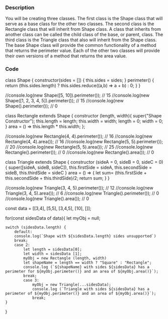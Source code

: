 ### Description

You will be creating three classes. The first class is the Shape class that will serve as a base class for the other two classes. The second class is the Rectangle class that will inherit from Shape class. A class that inherits from another class can be called the child class of the base, or parent, class. The third class is the Triangle class that also will inherit from the Shape class. The base Shape class will provide the common functionality of a method that returns the perimeter value. Each of the other two classes will provide their own versions of a method that returns the area value.

### Code

class Shape {
   constructor(sides = [])  {
       this.sides = sides;
   }
   perimeter() {
       return (this.sides.length) ? this.sides.reduce((a,b) => a + b) : 0;
   }
}

//console.log(new Shape([5, 10]).perimeter());  // 15
//console.log(new Shape([1, 2, 3, 4, 5]).perimeter()); // 15
//console.log(new Shape().perimeter()); // 0

class Rectangle extends Shape {
    constructor (length, width){
        super("Shape Constructor");
        this.length = length;
        this.width = width;
        length = 0;
        width = 0;
    }
    area = () => this.length * this.width;
};

//console.log(new Rectangle(4, 4).perimeter());  // 16
//console.log(new Rectangle(4, 4).area());  // 16
//console.log(new Rectangle(5, 5).perimeter()); // 20
//console.log(new Rectangle(5, 5).area()); // 25
//console.log(new Rectangle().perimeter()); // 0
//console.log(new Rectangle().area()); // 0

class Triangle extends Shape {
    constructor (sideA = 0, sideB = 0, sideC = 0){
        super([sideA, sideB, sideC]), this.firstSide = sideA, this.secondSide = sideB, this.thirdSide = sideC
    }
    area = () => {
        let sum= (this.firstSide + this.secondSide + this.thirdSide)/2;
        return sum;
    }
}

//console.log(new Triangle(3, 4, 5).perimeter());  // 12
//console.log(new Triangle(3, 4, 5).area());  // 6
//console.log(new Triangle().perimeter()); // 0
//console.log(new Triangle().area()); // 0

const data = [[3,4], [5,5], [3,4,5], [10], []];

for(const sidesData of data){
    let myObj = null;

    switch (sidesData.length) {
        default:
        console.log(`Shape with ${sidesData.length} sides unsupported`)
        break;
        case 2:
            let length = sidesData[0];
            let width = sidesData [1];
            myObj = new Rectangle (length, width)
            let shapeName = length == width ? "Square" : "Rectangle";
            console.log (`${shapeName} with sides ${sidesData} has a perimeter for ${myObj.perimeter()} and an area of ${myObj.area()}`);
            break;
            case 3:
                myObj = new Triangle(...sidesData);
                console.log (`Triangle with sides ${sidesData} has a perimeter of ${myObj.perimeter()} and an area of ${myObj.area()}`);
                break;
    }
}
